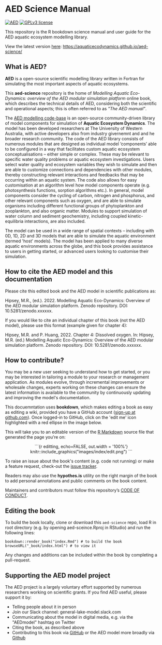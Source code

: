 # AED Science Manual

[![AED](https://img.shields.io/badge/AED-2.0-brightgreen)](https://aquatic.science.uwa.edu.au/research/models/AED/quickstart.html)
[![GPLv3 license](https://img.shields.io/badge/License-GPLv3-blue.svg)](http://perso.crans.org/besson/LICENSE.html)

This repository is the R bookdown science manual and user guide for the AED aquatic ecosystem modelling library.

View the latest version [here](https://aquaticecodynamics.github.io/aed-science/): https://aquaticecodynamics.github.io/aed-science/


## What is AED?

**AED** is a open-source scientific modelling library written in Fortran for simulating the most important aspects of aquatic ecosystems. 

This **aed-science** repository is the home of *Modelling Aquatic Eco-Dynamics: overview of the AED modular simulation platform* online book, which describes the technical details of AED, considering both the scientific and operational aspects; this is often referred to as *"The AED manual"*.

The [AED modelling code-base](https://github.com/AquaticEcoDynamics/libaed-water) is an open-source community-driven library of model components for simulation of **Aquatic Ecosystem Dynamics**. The model has been developed researchers at The University of Western Australia, with active developers also from industry givernemnt and and he broader research community. The code of the AED library consists of numerous modules that are designed as individual model ‘components’ able to be configured in a way that facilitates custom aquatic ecosystem conceptualisations – either simple or complex. These may be relevant to specific water quality problems or aquatic ecosystem investigations. Users select water quality and ecosystem variables they wish to simulate and then are able to customize connections and dependencies with other modules, thereby constructing relevant interactions and feedbacks that may be occurring within an aquatic system. The code also allows for easy customisation at an algorithm level how model components operate (e.g. photosynthesis functions, sorption algorithms etc.). In general, model components consider the cycling of carbon, nitrogen and phosphorus, and other relevant components such as oxygen, and are able to simulate organisms including different functional groups of phytoplankton and zooplankton, and also organic matter. Modules to support simulation of water column and sediment geochemistry, including coupled kinetic- equilibria interactions, are also included.

The model can be used in a wide range of spatial contexts – including with 0D, 1D, 2D and 3D models that are able to simulate the aquatic environment (termed 'host' models). The model has been applied to many diverse aquatic environments across the globe, and this book provides assistance to users in getting started, or advanced users looking to customise their simulation.


## How to cite the AED model and this documentation

Please cite this edited book and the AED model in scientific publications as: 

Hipsey, M.R., (ed.). 2022. Modelling Aquatic Eco-Dynamics: Overview of the AED modular simulation platform.
Zenodo repository. DOI: 10.5281/zenodo.xxxxxx. 

If you would like to cite an individual chapter of this book (not the AED model), please
use this format (example given for chapter 4): 

Hipsey, M.R. and P. Huang, 2022. Chapter 4: Dissolved oxygen. In: Hipsey, M.R. (ed.) Modelling Aquatic Eco-Dynamics: Overview of the AED modular simulation platform. Zenodo repository. DOI: 10.5281/zenodo.xxxxxx.


## How to contribute?

You may be a new user seeking to understand how to get started, or you may be interested in tailoring a module to your research or management application. As modules evolve, through incremental improvements or wholesale changes, experts working on these changes can ensure the latest information is available to the community by continuously updating and improving the model's documentation.

This docuemntation uses **bookdown**, which makes editing a book as easy as editing a wiki, provided you have a GitHub account ([sign-up at github.com](https://github.com/)). Once logged-in to GitHub, click on the 'edit me' icon highlighted with a red ellipse in the image below.

This will take you to an editable version of the [R Markdown](http://rmarkdown.rstudio.com/) source file that generated the page you're on:

<center>
```{r editting, echo=FALSE, out.width = '100%'}
knitr::include_graphics("images/index/edit.png")
```
</center>

To raise an issue about the book's content (e.g. code not running) or make a feature request, check-out the [issue tracker](hhttps://github.com/AquaticEcoDynamics/aed-science/issues).

Readers may also use the **hypothes.is** utility on the right margin of the book to add personal annotations and public comments on the book content.

Maintainers and contributors must follow this repository’s [CODE OF CONDUCT](https://github.com/AquaticEcoDynamics/aed-science/blob/master/CODE_OF_CONDUCT.md).


## Editing the book

To build the book locally, clone or download this `aed-science` repo, load R in root directory (e.g. by opening aed-sceince.Rproj in RStudio) and run the following lines:

```{r eval=FALSE}
bookdown::render_book("index.Rmd") # to build the book
browseURL("_book/index.html") # to view it
```
Any changes and additions can be included within the book by completing a pull-request.

## Supporting the AED model project

The AED project is a largely voluntary effort supported by numerous researchers working on scientific grants. If you find AED useful, please support it by:

- Telling people about it in person
- Join our Slack channel: general-lake-model.slack.com
- Communicating about the model in digital media, e.g. via the "AEDmodel" hashtag on Twitter 
- Citing the book, as described above
- Contributing to this book via [GitHub](https://github.com/AquaticEcoDynamics/aed-science) or the AED model more broadly via [Github](https://github.com/AquaticEcoDynamics)
